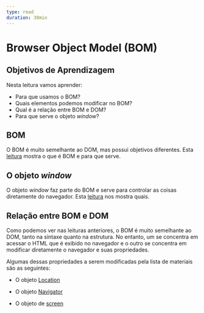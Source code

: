 ```yaml
---
type: read
duration: 30min
---
```


# Browser Object Model (BOM)

## Objetivos de Aprendizagem

Nesta leitura vamos aprender:

- Para que usamos o BOM?
- Quais elementos podemos modificar no BOM?
- Qual é a relação entre  BOM e  DOM?
- Para que serve o objeto _window_?

## BOM

O BOM é muito semelhante ao DOM, mas possui objetivos diferentes. Esta
[leitura](http://librosweb.es/libro/ajax/capitulo_5.html) mostra o que é BOM e
para que serve.

## O objeto _window_

O objeto _window_ faz parte do BOM e serve para controlar as coisas diretamente
do navegador. Esta
[leitura](http://librosweb.es/libro/ajax/capitulo_5/el_objeto_window.html) nos
mostra quais.

## Relação entre BOM e DOM

Como podemos ver nas leituras anteriores, o BOM é muito semelhante ao DOM, tanto
na sintaxe quanto na estrutura. No entanto, um se concentra em acessar o HTML
que é exibido no navegador e o outro se concentra em modificar diretamente o
navegador e suas propriedades.

Algumas dessas propriedades a serem modificadas pela lista de materiais são as
seguintes:

- O objeto
  [Location](http://librosweb.es/libro/ajax/capitulo_5/el_objeto_location.html)

- O objeto
  [Navigator](http://librosweb.es/libro/ajax/capitulo_5/el_objeto_navigator.html)

- O objeto de
  [screen](http://librosweb.es/libro/ajax/capitulo_5/el_objeto_screen.html)
